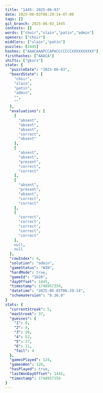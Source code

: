 ```yaml
---
title: "1445: 2025-06-03"
date: 2025-06-03T06:29:14-07:00
tags: []
git_branch: 2025-06-03_1445
contests: []
words: ["choir","slain","patin","admin"]
openers: ["choir"]
middlers: ["slain","patin"]
puzzles: [1445]
hashes: ["AAACAAAPCCAPACCCCCCCXXXXXXXXXX"]
firsthashes: ["AAACA"]
shifts: ["gkurx"]
state: {
  "puzzleDate": "2025-06-03",
  "boardState": [
    "choir",
    "slain",
    "patin",
    "admin",
    "",
    ""
  ],
  "evaluations": [
    [
      "absent",
      "absent",
      "absent",
      "correct",
      "absent"
    ],
    [
      "absent",
      "absent",
      "present",
      "correct",
      "correct"
    ],
    [
      "absent",
      "present",
      "absent",
      "correct",
      "correct"
    ],
    [
      "correct",
      "correct",
      "correct",
      "correct",
      "correct"
    ],
    null,
    null
  ],
  "rowIndex": 4,
  "solution": "admin",
  "gameStatus": "WIN",
  "hardMode": true,
  "gameId": "1628",
  "dayOffset": 1445,
  "timestamp": 1748957354,
  "datetime": "2025-06-03T06:29:14",
  "schemaVersion": "0.36.0"
}
stats: {
  "currentStreak": 5,
  "maxStreak": 37,
  "guesses": {
    "1": 0,
    "2": 4,
    "3": 26,
    "4": 52,
    "5": 27,
    "6": 11,
    "fail": 4
  },
  "gamesPlayed": 124,
  "gamesWon": 120,
  "hasPlayed": true,
  "lastWonDayOffset": 1445,
  "timestamp": 1748957354
}
---
```

<!-- more -->
